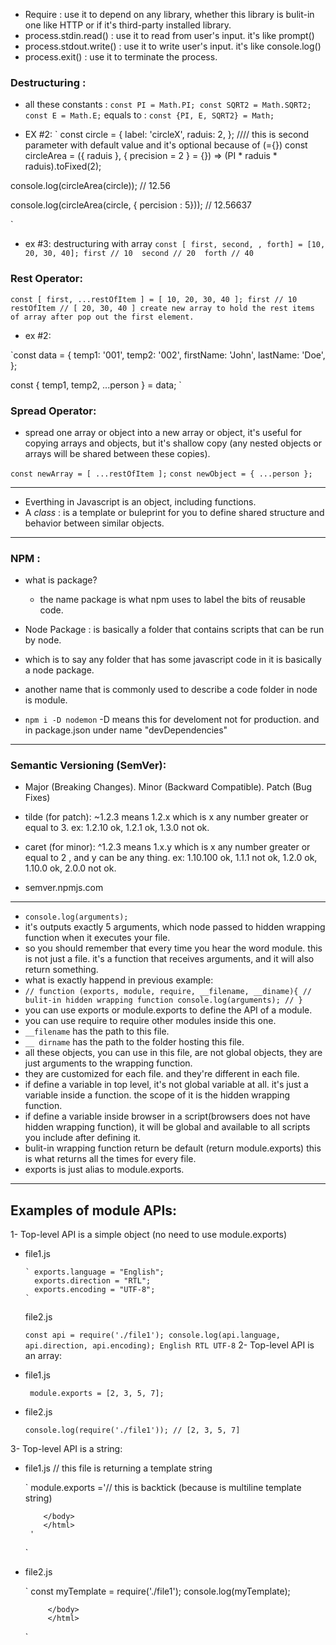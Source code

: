 - Require : use it to depend on any library, whether this library is bulit-in one like HTTP or if it's third-party installed library.
- process.stdin.read() : use it to read from user's input. it's like prompt()
- process.stdout.write() : use it to write user's input. it's like console.log()
- process.exit() : use it to terminate the process.

### Destructuring :

- all these constants :
`
const PI = Math.PI;
const SQRT2 = Math.SQRT2;
const E = Math.E;
`
equals to :
`const {PI, E, SQRT2} = Math;`

- EX #2:
`
const circle = {
  label: 'circleX',
  raduis: 2,
 };
                                //// this is second parameter with default value and it's optional because of (={})
const circleArea = ({ raduis }, { precision = 2 } = {}) => (PI * raduis * raduis).toFixed(2);

console.log(circleArea(circle)); // 12.56

console.log(circleArea(circle, { percision : 5})); // 12.56637
  
`
- ex #3: destructuring with array
` const [ first, second, , forth] = [10, 20, 30, 40];
first // 10 
second // 20 
forth // 40
`
### Rest Operator: 

`const [ first, ...restOfItem ] = [ 10, 20, 30, 40 ];
first // 10
restOfItem // [ 20, 30, 40 ] create new array to hold the rest items of array after pop out the first element.
`

- ex #2:

`const data = {
  temp1: '001',
  temp2: '002',
  firstName: 'John',
  lastName: 'Doe',
};

const { temp1, temp2, ...person } = data;
`

### Spread Operator:
- spread one array or object into a new array or object, it's useful for copying arrays and objects, but it's shallow copy (any nested objects or arrays will be shared between these copies). 

`const newArray = [ ...restOfItem ];`
`const newObject = { ...person };`

---

- Everthing in Javascript is an object, including functions.
- A _class_ : is a template or buleprint for you to define shared structure and behavior between similar objects.

---
### NPM :
- what is package?
  - the name package is what npm uses to label the bits of reusable code.

- Node Package : is basically a folder that contains scripts that can be run by node.
- which is to say any folder that has some javascript code in it is basically a node package.
- another name that is commonly used  to  describe a code folder in node is module.

- `npm i -D nodemon` -D means this for develoment not for production. and in package.json under name "devDependencies"

----

### Semantic Versioning (SemVer):

- Major (Breaking Changes). Minor (Backward Compatible). Patch (Bug Fixes)
- tilde (for patch): ~1.2.3 means 1.2.x which is x any number greater or equal to 3. ex: 1.2.10 ok, 1.2.1 ok, 1.3.0 not ok. 
- caret (for minor): ^1.2.3 means 1.x.y which is x any number greater or equal to 2 , and y can be any thing. ex: 1.10.100 ok, 1.1.1 not ok, 1.2.0 ok, 1.10.0 ok, 2.0.0 not ok.

- semver.npmjs.com

---

- `console.log(arguments);`
-  it's outputs exactly 5 arguments, which node passed to hidden wrapping function when it executes your file.
-  so you should remember that every time you hear the word module. this is not just a file. it's a function that receives arguments, and it will also return something.
-  what is exactly happend in previous example:
- `
// function (exports, module, require, __filename, __diname){ // bulit-in hidden wrapping function
     console.log(arguments);
// }
`
- you can use exports or module.exports to define the API of a module.
- you can use require to require other modules inside this one.
- `__filename` has the path to this file.
- `__ dirname` has the path to the folder hosting this file.
- all these objects, you can use in this file, are not global objects, they are just arguments to the wrapping function.
- they are customized for each file. and they're different in each file.
- if define a variable in top level, it's not global variable at all. it's just a variable inside a function. the scope of it is the hidden wrapping function.
- if define a variable inside browser in a script(browsers does not have hidden wrapping function), it will be global and available to all scripts you include after defining it.
 - bulit-in wrapping function return be default (return module.exports) this is what returns all the times for every file.
 - exports is just alias to module.exports.
 
 ----
 
 ## Examples of module APIs:
 
 1- Top-level API is a simple object (no need to use module.exports)
 
  - file1.js
  
        ` exports.language = "English";
          exports.direction = "RTL";
          exports.encoding = "UTF-8";
        `
        
    file2.js
   
      `
        const api = require('./file1');
        console.log(api.language, api.direction, api.encoding); English RTL UTF-8
      `
2- Top-level API is an array:

  - file1.js
  
       ` module.exports = [2, 3, 5, 7];`
       
  - file2.js

      `
        console.log(require('./file1')); // [2, 3, 5, 7]
      `
      
 3- Top-level API is a string:
 
 
  - file1.js // this file is returning a template string
  
       ` module.exports ='// this is backtick (because  is multiline template string)
            <!DOCTYPE html>
            <html lang="en">
            <head>
                <meta charset="UTF-8">
                <meta http-equiv="X-UA-Compatible" content="IE=edge">
                <meta name="viewport" content="width=device-width, initial-scale=1.0">
                <title>Document</title>
            </head>
            <body>

            </body>
            </html>
         '
       `
       
 - file2.js
   
      `
        const myTemplate = require('./file1');
        console.log(myTemplate);
            <!DOCTYPE html>
            <html lang="en">
            <head>
                <meta charset="UTF-8">
                <meta http-equiv="X-UA-Compatible" content="IE=edge">
                <meta name="viewport" content="width=device-width, initial-scale=1.0">
                <title>Document</title>
            </head>
            <body>

            </body>
            </html>
      `
